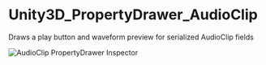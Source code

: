 # Unity3D_PropertyDrawer_AudioClip
Draws a play button and waveform preview for serialized AudioClip fields

![AudioClip PropertyDrawer Inspector](https://i.imgur.com/9kHBo6c.png "AudioClip PropertyDrawer Inspector")
